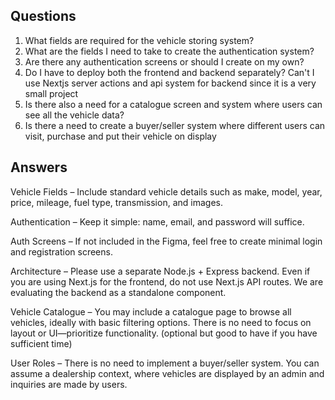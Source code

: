 ## Questions

1. What fields are required for the vehicle storing system?
2. What are the fields I need to take to create the authentication system?
3. Are there any authentication screens or should I create on my own?
4. Do I have to deploy both the frontend and backend separately? Can't I use Nextjs server actions and api system for backend since it is a very small project
5. Is there also a need for a catalogue screen and system where users can see all the vehicle data?
6. Is there a need to create a buyer/seller system where different users can visit, purchase and put their vehicle on display

## Answers

Vehicle Fields – Include standard vehicle details such as make, model, year, price, mileage, fuel type, transmission, and images.

Authentication – Keep it simple: name, email, and password will suffice.

Auth Screens – If not included in the Figma, feel free to create minimal login and registration screens.

Architecture – Please use a separate Node.js + Express backend. Even if you are using Next.js for the frontend, do not use Next.js API routes. We are evaluating the backend as a standalone component.

Vehicle Catalogue – You may include a catalogue page to browse all vehicles, ideally with basic filtering options. There is no need to focus on layout or UI—prioritize functionality. (optional but good to have if you have sufficient time)

User Roles – There is no need to implement a buyer/seller system. You can assume a dealership context, where vehicles are displayed by an admin and inquiries are made by users.
